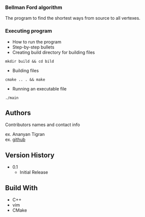 ### Bellman Ford algorithm

The program  to find the shortest ways from source to all vertexes.


### Executing program

* How to run the program
* Step-by-step bullets
* Creating build directory for building files
```
mkdir build && cd bild
```
* Building files
```
cmake .. . && make
```
* Running an executable file
```
./main
```

## Authors

Contributors names and contact info

ex. Ananyan Tigran  
ex. [github](https://github.com/AnanyanTigran)

## Version History

* 0.1
    * Initial Release

## Build With

* C++
* vim
* CMake
